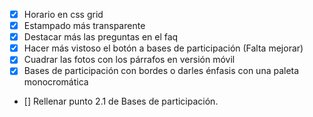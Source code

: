 - [X] Horario en css grid
- [X] Estampado más transparente
- [X] Destacar más las preguntas en el faq
- [X] Hacer más vistoso el botón a bases de participación (Falta mejorar)
- [X] Cuadrar las fotos con los párrafos en versión móvil
- [X] Bases de participación con bordes o darles énfasis con una paleta monocromática
- [] Rellenar punto 2.1 de Bases de participación.
